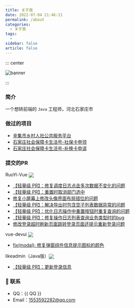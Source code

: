 ```yaml
---
title: 关于我
date: 2022-07-04 21:46:11
permalink: /about
categories: 
  - 关于我
tags: 
  - 
sidebar: false
article: false
---
```


::: center

![banner](https://cdn.staticaly.com/gh/Lucky-Ya-Q/image-store@main/blog/banner.61aaip4o8180.webp)

:::

<!-- more -->

### 简介

一个想转前端的 `Java` 工程师，河北石家庄市

### 做过的项目

- [辛集市乡村人社公共服务平台](http://xjsbk.sjzydrj.net/weixinweb/web)
- [石家庄社会保障卡生活号-社保卡申领](https://www.sjz12333.net/zrdzsbk/zfbshebaoka/home)
- [石家庄社会保障卡生活号-补换卡申请](https://www.sjz12333.net/zrdzsbk/zfbbuka/home)

### 提交的PR

<p>
    RuoYi-Vue <img style="vertical-align: middle;" src="https://gitee.com/y_project/RuoYi-Vue/badge/star.svg" />
</p>


- [【轻量级 PR】：修复调度日志点击多次数据不变化的问题](https://gitee.com/y_project/RuoYi-Vue/pulls/611)
- [【轻量级 PR】：重置时取消部门选中](https://gitee.com/y_project/RuoYi-Vue/pulls/606)
- [修复小屏幕上修改头像界面布局错位的问题](https://gitee.com/y_project/RuoYi-Vue/pulls/604)
- [【轻量级 PR】：解决导出时包含空子列表数据异常的问题](https://gitee.com/y_project/RuoYi-Vue/pulls/595)
- [【轻量级 PR】：优化日志操作中重置按钮时重复查询的问题](https://gitee.com/y_project/RuoYi-Vue/pulls/581)
- [【轻量级 PR】：修复操作日志列表查询业务类型时的bug](https://gitee.com/y_project/RuoYi-Vue/pulls/488)
- [修改登录超时刷新页面跳转登录页面还提示重新登录问题](https://gitee.com/y_project/RuoYi-Vue/pulls/431)

<p>
    vue-devui <img style="vertical-align: middle;" src="https://img.shields.io/github/stars/DevCloudFE/vue-devui.svg?style=social" />
</p>

- [fix(modal): 修复弹窗组件信息提示图标的颜色](https://github.com/DevCloudFE/vue-devui/pull/1514)

<p>
    likeadmin（Java版）<img style="vertical-align: middle;" src="https://gitee.com/likeadmin/likeadmin_java/badge/star.svg" />
</p>

- [【轻量级 PR】：更新登录信息](https://gitee.com/likeadmin/likeadmin_java/pulls/24)

### :email: 联系

- QQ：<a :href="qqUrl" class='qq'>{{ QQ }}</a>
- Email：<a href="mailto:1553592282@qq.com">1553592282@qq.com</a>

<script>
  export default {
    data(){
      return {
        QQ: '1553592282',
        qqUrl: `tencent://message/?uin=${this.QQ}&Site=&Menu=yes`
      }
    },
    mounted(){
      const flag =  navigator.userAgent.match(/(phone|pad|pod|iPhone|iPod|ios|iPad|Android|Mobile|BlackBerry|IEMobile|MQQBrowser|JUC|Fennec|wOSBrowser|BrowserNG|WebOS|Symbian|Windows Phone)/i);
      if(flag){
        this.qqUrl = `mqqwpa://im/chat?chat_type=wpa&uin=${this.QQ}&version=1&src_type=web&web_src=oicqzone.com`
      }
    }
  }
</script>
